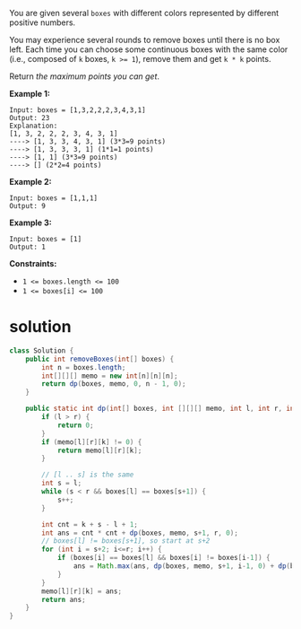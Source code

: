 You are given several `boxes` with different colors represented by different positive numbers.

You may experience several rounds to remove boxes until there is no box left. Each time you can choose some continuous boxes with the same color (i.e., composed of `k` boxes, `k >= 1`), remove them and get `k * k` points.

Return *the maximum points you can get*.

 

**Example 1:**

```
Input: boxes = [1,3,2,2,2,3,4,3,1]
Output: 23
Explanation:
[1, 3, 2, 2, 2, 3, 4, 3, 1] 
----> [1, 3, 3, 4, 3, 1] (3*3=9 points) 
----> [1, 3, 3, 3, 1] (1*1=1 points) 
----> [1, 1] (3*3=9 points) 
----> [] (2*2=4 points)
```

**Example 2:**

```
Input: boxes = [1,1,1]
Output: 9
```

**Example 3:**

```
Input: boxes = [1]
Output: 1
```

 

**Constraints:**

- `1 <= boxes.length <= 100`
- `1 <= boxes[i] <= 100`

# solution

```java
class Solution {
    public int removeBoxes(int[] boxes) {
        int n = boxes.length;
        int[][][] memo = new int[n][n][n];
        return dp(boxes, memo, 0, n - 1, 0);
    }

    public static int dp(int[] boxes, int [][][] memo, int l, int r, int k) {
        if (l > r) {
            return 0;
        }
        if (memo[l][r][k] != 0) {
            return memo[l][r][k];
        }

        // [l .. s] is the same
        int s = l;
        while (s < r && boxes[l] == boxes[s+1]) {
            s++;
        }

        int cnt = k + s - l + 1;
        int ans = cnt * cnt + dp(boxes, memo, s+1, r, 0);
        // boxes[l] != boxes[s+1], so start at s+2
        for (int i = s+2; i<=r; i++) {
            if (boxes[i] == boxes[l] && boxes[i] != boxes[i-1]) {
                ans = Math.max(ans, dp(boxes, memo, s+1, i-1, 0) + dp(boxes, memo, i, r, cnt));
            }
        }
        memo[l][r][k] = ans;
        return ans;
    }
}
```

